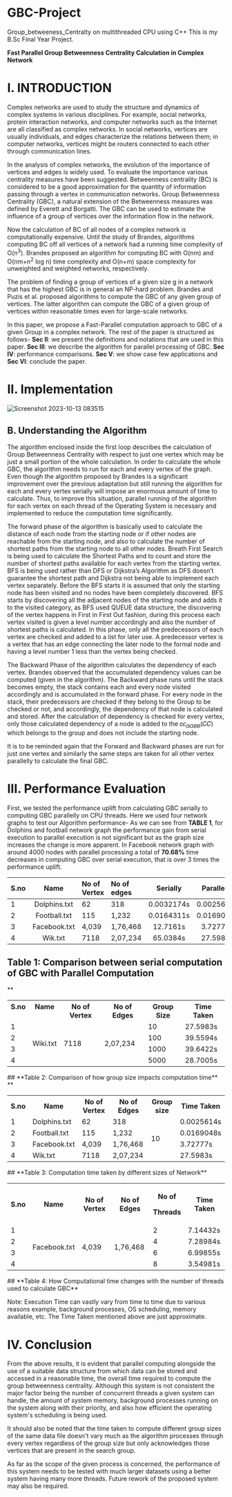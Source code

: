 # GBC-Project
Group_betweeness_Centralty on multithreaded CPU using C++
This is my B.Sc Final Year Project.


**Fast Parallel Group Betweenness Centrality Calculation in Complex Network** 
# **I. INTRODUCTION** 
Complex networks are used to study the structure and dynamics of complex systems in various disciplines. For example, social networks, protein interaction networks, and computer networks such as the Internet are all classified as complex networks. In social networks, vertices are usually individuals, and edges characterize the relations between them; in computer networks, vertices might be routers connected to each other through communication lines. 

In the analysis of complex networks, the evolution of the importance of vertices and edges is widely used. To evaluate the importance various centrality measures have been suggested.  Betweenness centrality (BC) is considered to be a good approximation for the quantity of information passing through a vertex in communication networks. Group Betweenness Centrality (GBC), a natural extension of the Betweenness measures was defined by Everett and Borgatti. The GBC can be used to estimate the influence of a group of vertices over the information flow in the network. 

Now the calculation of BC of all nodes of a complex network is computationally expensive. Until the study of Brandes, algorithms computing BC off all vertices of a network had a running time complexity of O(n<sup>3</sup>). Brandes proposed an algorithm for computing BC with O(nm) and O(nm+n<sup>2</sup> log n) time complexity and O(n+m) space complexity for unweighted and weighted networks, respectively. 

The problem of finding a group of vertices of a given size g in a network that has the highest GBC is in general an NP-hard problem. Brandes and Puzis et al. proposed algorithms to compute the GBC of any given group of vertices. The latter algorithm can compute the GBC of a given group of vertices within reasonable times even for large-scale networks. 

In this paper, we propose a Fast-Parallel computation approach to GBC of a given Group in a complex network. The rest of the paper is structured as follows- **Sec II**: we present the definitions and notations that are used in this paper. **Sec III**: we describe the algorithm for parallel processing of GBC. **Sec IV**: performance comparisons. **Sec V**: we show case few applications and **Sec VI**:  conclude the paper. 

# **II. Implementation** 
![Screenshot 2023-10-13 083515](https://github.com/Aniket10singh16/GBC-Project/assets/37691313/32a0218f-64ac-4bf9-bf13-d14578487bb6)

## **B. Understanding the Algorithm** 
The algorithm enclosed inside the first loop describes the calculation of Group Betweenness Centrality with respect to just one vertex which may be just a small portion of the whole calculation. In order to calculate the whole GBC, the algorithm needs to run for each and every vertex of the graph. Even though the algorithm proposed by Brandes is a significant improvement over the previous adaptation but still running the algorithm for each and every vertex serially will impose an enormous amount of time to calculate. Thus, to improve this situation, parallel running of the algorithm for each vertex on each thread of the Operating System is necessary and implemented to reduce the computation time significantly.  



The forward phase of the algorithm is basically used to calculate the distance of each node from the starting node or if other nodes are reachable from the starting node, and also to calculate the number of shortest paths from the starting node to all other nodes. Breath First Search is being used to calculate the Shortest Paths and to count and store the number of shortest paths available for each vertex from the starting vertex. BFS is being used rather than DFS or Dijkstra’s Algorithm as DFS doesn’t guarantee the shortest path and Dijkstra not being able to implement each vertex separately. Before the BFS starts it is assumed that only the starting node has been visited and no nodes have been completely discovered. BFS starts by discovering all the adjacent nodes of the starting node and adds it to the visited category, as BFS used QUEUE data structure, the discovering of the vertex happens in First in First Out fashion, during this process each vertex visited is given a level number accordingly and also the number of shortest paths is calculated. In this phase, only all the predecessors of each vertex are checked and added to a list for later use. A predecessor vertex is a vertex that has an edge connecting the later node to the formal node and having a level number 1 less than the vertex being checked. 



The Backward Phase of the algorithm calculates the dependency of each vertex. Brandes observed that the accumulated dependency values can be computed (given in the algorithm). The Backward phase runs until the stack becomes empty, the stack contains each and every node visited accordingly and is accumulated in the forward phase. For every node in the stack, their predecessors are checked if they belong to the Group to be checked or not, and accordingly, the dependency of that node is calculated and stored. After the calculation of dependency is checked for every vertex, only those calculated dependency of a node is added to the  𝑐𝑐<sub>𝐺𝐺𝐵𝐵</sub>(𝐶𝐶) which belongs to the group and does not include the starting node. 



It is to be reminded again that the Forward and Backward phases are run for just one vertex and similarly the same steps are taken for all other vertex parallelly to calculate the final GBC. 


# **III. Performance Evaluation** 
First, we tested the performance uplift from calculating GBC serially to computing GBC parallelly on CPU threads. Here we used four network graphs to test our Algorithm performance- As we can see from **TABLE 1**, for Dolphins and football network graph the performance gain from serial execution to parallel execution is not significant but as the graph size increases the change is more apparent. In Facebook network graph with around 4000 nodes with parallel processing a total of **70.68%** time decreases in computing GBC over serial execution, that is over 3 times the performance uplift. 





|S.no |Name |No of Vertex |No of edges |Serially |Parallelly |
| :- | :-: | :- | :- | :-: | :-: |
|1 |Dolphins.txt |62 |318 |0.0032174s |0.0025614s |
|2 |Football.txt |115 |1,232 |0.0164311s |0.0169048s |
|3 |Facebook.txt |4,039 |1,76,468 |12.7161s |3.72777s |
|4 |Wik.txt |7118 |2,07,234 |65.0384s |27.5983s |
## **Table 1: Comparison between serial computation of GBC with Parallel Computation**  
** 

<table><tr><th valign="top">S.no </th><th valign="top">Name </th><th valign="top">No of Vertex </th><th valign="top">No of Edges </th><th valign="top">Group Size </th><th valign="top">Time Taken </th></tr>
<tr><td valign="top">1 </td><td rowspan="4">Wiki.txt </td><td rowspan="4">7118 </td><td rowspan="4">2,07,234 </td><td valign="top">10 </td><td valign="top">27.5983s </td></tr>
<tr><td valign="top">2 </td><td valign="top">100 </td><td valign="top">39.5594s </td></tr>
<tr><td valign="top">3 </td><td valign="top">1000 </td><td valign="top">39.6422s </td></tr>
<tr><td valign="top">4 </td><td valign="top">5000 </td><td valign="top">28.7005s </td></tr>
</table>
## **Table 2: Comparison of how group size impacts computation time** 
** 

<table><tr><th>S.no </th><th>Name </th><th>No of Vertex </th><th>No of Edges </th><th>Group size </th><th>Time Taken </th></tr>
<tr><td>1 </td><td>Dolphins.txt </td><td>62 </td><td>318 </td><td rowspan="4">10 </td><td>0.0025614s </td></tr>
<tr><td>2 </td><td>Football.txt </td><td>115 </td><td>1,232 </td><td>0.0169048s </td></tr>
<tr><td>3 </td><td>Facebook.txt </td><td>4,039 </td><td>1,76,468 </td><td>3.72777s </td></tr>
<tr><td>4 </td><td>Wik.txt </td><td>7118 </td><td>2,07,234 </td><td>27.5983s </td></tr>
</table>
## **Table 3: Computation time taken by different sizes of Network** 






<table><tr><th>S.no </th><th>Name </th><th>No of Vertex </th><th>No of Edges </th><th valign="top"><p>No of </p><p>Threads </p></th><th>Time Taken </th></tr>
<tr><td valign="top">1 </td><td rowspan="4">Facebook.txt </td><td rowspan="4">4,039 </td><td rowspan="4">1,76,468 </td><td valign="top">2 </td><td valign="top">7.14432s </td></tr>
<tr><td valign="top">2 </td><td valign="top">4 </td><td valign="top">7.28984s </td></tr>
<tr><td valign="top">3 </td><td valign="top">6 </td><td valign="top">6.99855s </td></tr>
<tr><td valign="top">4 </td><td valign="top">8 </td><td valign="top">3.54981s </td></tr>
</table>
## **Table 4: How Computational time changes with the number of threads used to calculate GBC** 


Note: Execution Time can vastly vary from time to time due to various reasons example, background processes, OS scheduling, memory available, etc. The Time Taken mentioned above are just approximate. 

# **IV. Conclusion** 

From the above results, it is evident that parallel computing alongside the use of a suitable data structure from which data can be stored and accessed in a reasonable time, the overall time required to compute the group betweenness centrality. Although this system is not consistent the major factor being the number of concurrent threads a given system can handle, the amount of system memory, background processes running on the system along with their priority, and also how efficient the operating system's scheduling is being used.

It should also be noted that the time taken to compute different group sizes of the same data file doesn't vary much as the algorithm processes through every vertex regardless of the group size but only acknowledges those vertices that are present in the search group.

As far as the scope of the given process is concerned, the performance of this system needs to be tested with much larger datasets using a better system having many more threads. Future rework of the proposed system may also be required.

